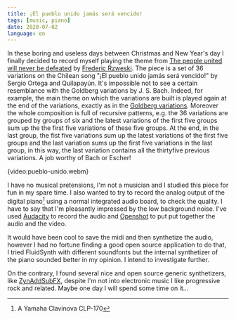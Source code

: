 ```yaml
---
title: ¡El pueblo unido jamás será vencido!
tags: [music, piano]
date: 2020-07-02
language: en
---
```


In these boring and useless days between Christmas and New Year's day
I finally decided to record myself playing the theme from [The people
united will never be defeated](https://en.wikipedia.org/wiki/The_People_United_Will_Never_Be_Defeated!) by [Frederic Rzweski](https://en.wikipedia.org/wiki/Frederic_Rzewski).
The piece is a set of 36 variations on the Chilean song "¡El pueblo
unido jamás será vencido!" by Sergio Ortega and Quilapayún. It's
impossible not to see a certain resemblance with the Goldberg
variations by J. S. Bach.
Indeed, for example, the main theme on which the variations are built
is played again at the end of the variations, exactly as in the
[Goldberg variations](https://en.wikipedia.org/wiki/Goldberg_Variations).
Moreover the whole composition is full of recursive patterns, e.g. the
36 variations are grouped by groups of six and the latest variations
of the first five groups sum up the the first five variations of these
five groups.
At the end, in the last group, the fist five variations sum up the
latest variations of the first five groups and the last variation sums
up the first five variations in the last group, in this way, the last
variation contains all the thirtyfive previous variations.
A job worthy of Bach or Escher!

{video:pueblo-unido.webm}

I have no musical pretensions, I'm not a musician and I studied this
piece for fun in my spare time. I also wanted to try to record the
analog output of the digital piano[^1] using a normal integrated
audio board, to check the quality. I have to say that I'm pleasantly
impressed by the low background noise. I've used [Audacity](https://www.audacityteam.org/) to record
the audio and [Openshot](https://www.openshot.org/) to put put together the audio and the video.

It would have been cool to save the midi and then synthetize the
audio, however I had no fortune finding a good open source application
to do that, I tried FluidSynth with different soundfonts but the
internal synthetizer of the piano sounded better in my opinion. I
intend to investigate further.

On the contrary, I found several nice and open source generic
synthetizers, like [ZynAddSubFX](https://zynaddsubfx.sourceforge.io/), despite I'm not into electronic music
I like progressive rock and related. Maybe one day I will spend some
time on it...

[^1]: A Yamaha Clavinova CLP-170